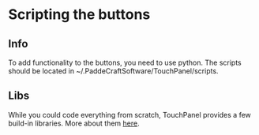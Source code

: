 # Scripting the buttons

## Info

To add functionality to the buttons, you need to use python. The scripts should be located in ~/.PaddeCraftSoftware/TouchPanel/scripts.

## Libs

While you could code everything from scratch, TouchPanel provides a few build-in libraries. More about them [here](./libs/).